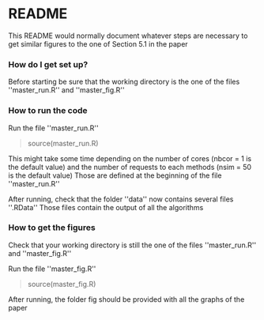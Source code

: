 # README #
This README would normally document whatever steps are necessary to get similar figures to the one of Section 5.1 in the paper



### How do I get set up? ###

Before starting be sure that the working directory is the one of the files ''master_run.R'' and ''master_fig.R''



### How to run the code  ###

Run the file ''master_run.R''

> source(master_run.R) 

This might take some time depending on the number of cores (nbcor = 1 is the default value) and the number of  requests to each methods (nsim = 50 is the default value)
Those are defined at the beginning of the file ''master_run.R''

After running, check that the folder ''data'' now contains several files ''.RData'' 
Those files contain the output of all the algorithms



### How to get the figures ###
Check that your working directory is still the one of the files ''master_run.R'' and ''master_fig.R''

Run the file ''master_fig.R''

> source(master_fig.R) 

After running, the folder fig should be provided with all the graphs of the paper

